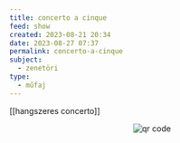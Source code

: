 ```yaml
---
title: concerto a cinque
feed: show
created: 2023-08-21 20:34
date: 2023-08-27 07:37
permalink: concerto-a-cinque
subject:
  - zenetöri
type:
  - műfaj
---
```


[[hangszeres concerto]]



<p style="text-align: center;"><img src="https://chart.googleapis.com/chart?cht=qr&chl=https://notes.andrasdenes.com/concerto-a-cinque&chs=180x180&choe=UTF-8&chld=L|2" alt="qr code"></p>

